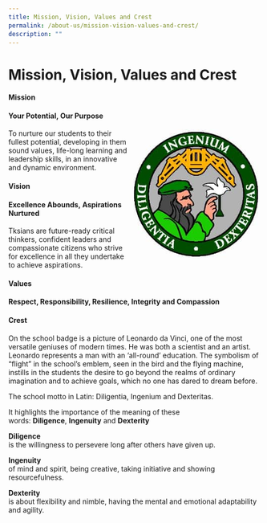 ```yaml
---
title: Mission, Vision, Values and Crest
permalink: /about-us/mission-vision-values-and-crest/
description: ""
---
```

# Mission, Vision, Values and Crest

#### Mission

#### Your Potential, Our Purpose

<div>
<div style="float: right">
<img src="/images/1-1.jpg"/>
</div><div>
To nurture our students to their fullest potential, developing in them sound values, life-long learning and leadership skills, in an innovative and dynamic environment.
</div></div>

#### Vision

#### Excellence Abounds, Aspirations Nurtured

Tksians are future-ready critical thinkers, confident leaders and  
compassionate citizens who strive for excellence in all they undertake to achieve aspirations.

#### Values

#### **Respect, Responsibility, Resilience, Integrity and Compassion**

#### Crest

On the school badge is a picture of Leonardo da Vinci, one of the most versatile geniuses of modern times. He was both a scientist and an artist. Leonardo represents a man with an ‘all-round’ education. The symbolism of “flight” in the school’s emblem, seen in the bird and the flying machine, instills in the students the desire to go beyond the realms of ordinary imagination and to achieve goals, which no one has dared to dream before.

The school motto in Latin: Diligentia, Ingenium and Dexteritas.

It highlights the importance of the meaning of these words: **Diligence**, **Ingenuity** and **Dexterity**

**Diligence**  
is the willingness to persevere long after others have given up.

**Ingenuity**  
of mind and spirit, being creative, taking initiative and showing resourcefulness.

**Dexterity**  
is about flexibility and nimble, having the mental and emotional adaptability and agility.